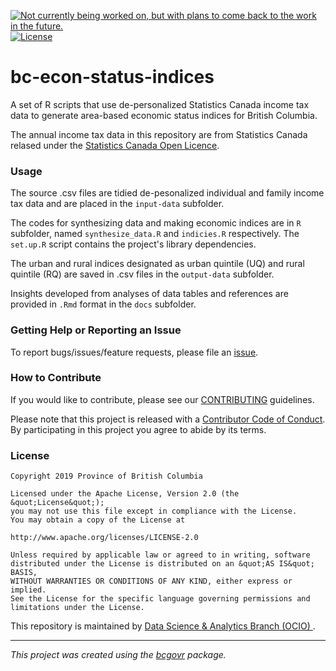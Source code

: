  
<a id="devex-badge" rel="Dormant" href="https://github.com/BCDevExchange/assets/blob/master/README.md"><img alt="Not currently being worked on, but with plans to come back to the work in the future." style="border-width:0" src="https://assets.bcdevexchange.org/images/badges/dormant.svg" title="Not currently being worked on, but with plans to come back to the work in the future." /></a>[![License](https://img.shields.io/badge/License-Apache%202.0-blue.svg)](https://opensource.org/licenses/Apache-2.0)


bc-econ-status-indices
============================

A set of R scripts that use de-personalized Statistics Canada income tax data to generate area-based economic status indices for British Columbia.

The annual income tax data in this repository are from Statistics Canada relased under the [Statistics Canada Open Licence](https://www.statcan.gc.ca/eng/reference/licence). 

### Usage 

The source .csv files are tidied de-pesonalized individual and family income tax data and are placed in the `input-data` subfolder.  

The codes for synthesizing data and making economic indices are in `R` subfolder, named `synthesize_data.R` and `indicies.R` respectively. The `set.up.R` script contains the project's library dependencies. 

The urban and rural indices designated as urban quintile (UQ) and rural quintile (RQ) are saved in .csv files in the `output-data` subfolder.  

Insights developed from analyses of data tables and references are provided in `.Rmd` format in the  `docs` subfolder.


### Getting Help or Reporting an Issue 

To report bugs/issues/feature requests, please file an [issue](https://github.com/bcgov/bc-econ-status-indices/issues/).

### How to Contribute

If you would like to contribute, please see our [CONTRIBUTING](CONTRIBUTING.md) guidelines.

Please note that this project is released with a [Contributor Code of Conduct](CODE_OF_CONDUCT.md). By participating in this project you agree to abide by its terms.

### License

```
Copyright 2019 Province of British Columbia

Licensed under the Apache License, Version 2.0 (the &quot;License&quot;);
you may not use this file except in compliance with the License.
You may obtain a copy of the License at

http://www.apache.org/licenses/LICENSE-2.0

Unless required by applicable law or agreed to in writing, software distributed under the License is distributed on an &quot;AS IS&quot; BASIS,
WITHOUT WARRANTIES OR CONDITIONS OF ANY KIND, either express or implied.
See the License for the specific language governing permissions and limitations under the License.
```

This repository is maintained by [Data Science & Analytics Branch (OCIO) ](https://github.com/orgs/bcgov/teams/dsab).

---
*This project was created using the [bcgovr](https://github.com/bcgov/bcgovr) package.* 
